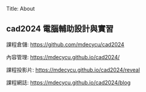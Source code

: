 Title: About

## cad2024 電腦輔助設計與實習

課程倉儲: <a href="https://github.com/mdecycu/cad2024">https://github.com/mdecycu/cad2024</a>

內容管理: <a href="https://mdecycu.github.io/cad2024/">https://mdecycu.github.io/cad2024/</a>

課程投影片: <a href="https://mdecycu.github.io/cad2024/reveal">https://mdecycu.github.io/cad2024/reveal</a>

課程網誌: <a href="https://mdecycu.github.io/cmsimfly/blog">https://mdecycu.github.io/cad2024/blog</a>








